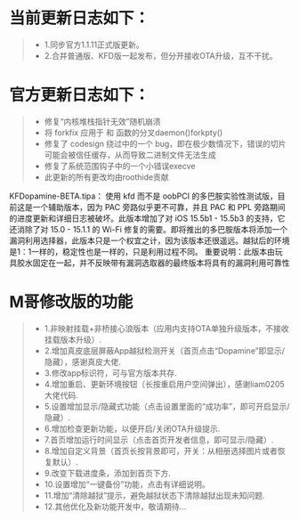 # 当前更新日志如下：

> - 1.同步官方1.1.11正式版更新。
> - 2.合并普通版、KFD版一起发布，但分开接收OTA升级，互不干扰。

# 官方更新日志如下：
> - 修复“内核堆栈指针无效”随机崩溃
> - 将 forkfix 应用于 和 函数的分叉daemon()forkpty()
> - 修复了 codesign 绕过中的一个 bug，即在极少数情况下，错误的切片可能会被信任缓存，从而导致二进制文件无法生成
> - 修复了系统范围钩子中的一个小错误execve
> - 此更新的所有更改均由roothide贡献

KFDopamine-BETA.tipa：
使用 kfd 而不是 oobPCI 的多巴胺实验性测试版，目前这是一个辅助版本，因为 PAC 旁路似乎更不可靠，并且 PAC 和 PPL 旁路期间的进度更新和详细日志被破坏。此版本增加了对 iOS 15.5b1 - 15.5b3 的支持，它还消除了对 15.0 - 15.1.1 的 Wi-Fi 修复的需要。即将推出的多巴胺版本将添加一个漏洞利用选择器，此版本只是一个权宜之计，因为该版本还很遥远。越狱后的环境是1：1一样的，稳定性也是一样的，只是利用过程不同。
重要说明：此版本由玩具胶水固定在一起，并不反映带有漏洞选取器的最终版本将具有的漏洞利用可靠性

# M哥修改版的功能

> - 1.非映射挂载+非桥接心浪版本（应用内支持OTA单独升级版本，不接收挂载版本升级）.
> - 2.增加真皮底层屏蔽App越狱检测开关（首页点击“Dopamine”即显示/隐藏），感谢真皮大佬.
> - 3.修改app标识符，可与官方版本共存.
> - 4.增加重启、更新环境按钮（长按重启用户空间弹出），感谢liam0205大佬代码.
> - 5.设置增加显示/隐藏式功能（点击设置里面的“成功率”，即可开启显示/隐藏）.
> - 6.增加检查更新功能，以便开启/关闭OTA升级提示.
> - 7.首页增加运行时间显示（点击首页开发者信息，即可显示/隐藏）.
> - 8.增加自定义背景（首页长按背景即可，开关：从相册选择图片或者恢复默认）.
> - 9.改变下载进度条，添加到首页下方.
> - 10.设置增加“一键备份”功能，点击有详细说明。
> - 11.增加“清除越狱”提示，避免越狱状态下清除越狱出现未知问题.
> - 12.其他优化及新功能开发中，敬请期待...

